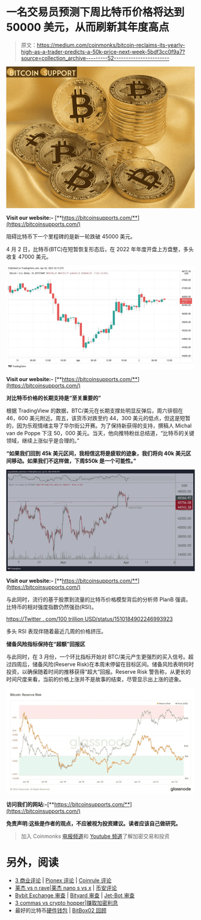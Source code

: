 # 一名交易员预测下周比特币价格将达到 50000 美元，从而刷新其年度高点

> 原文：<https://medium.com/coinmonks/bitcoin-reclaims-its-yearly-high-as-a-trader-predicts-a-50k-price-next-week-5bdf3cc0f9a7?source=collection_archive---------52----------------------->

![](img/716be1c9d23e480e3269dbe8bdaf775f.png)

**Visit our website:-** [**https://bitcoinsupports.com/**](https://bitcoinsupports.com/)

阻碍比特币下一个里程碑的是新一轮跌破 45000 美元。

4 月 2 日，比特币(BTC)在短暂恢复形态后，在 2022 年年度开盘上方盘整，多头收复 47000 美元。

![](img/c4aedebb10a9fd609c3926422568432c.png)

**Visit our website:-** [**https://bitcoinsupports.com/**](https://bitcoinsupports.com/)

**对比特币价格的长期支持是“至关重要的”**

根据 TradingView 的数据，BTC/美元在长期支撑处明显反弹后，周六徘徊在 46，600 美元附近。周五，该货币对跌至约 44，300 美元的低点，但这是短暂的，因为乐观情绪主导了华尔街公开赛。为了保持新获得的支持，撰稿人 Michal van de Poppe 下注 50，000 美元。当天，他向推特粉丝总结道，“比特币的关键领域，继续上涨似乎是合理的。”

**“如果我们回到 45k 美元区间，我相信这将是疲软的迹象，我们将向 40k 美元区间移动。如果我们不这样做，下周$50k 是一个可能性。”**

![](img/9c8cae36ab2115f24b7e2a4b814eecf2.png)

**Visit our website:-** [**https://bitcoinsupports.com/**](https://bitcoinsupports.com/)

与此同时，流行的基于股票到流量的比特币价格模型背后的分析师 PlanB 强调，比特币的相对强度指数仍然强劲(RSI)。

[https://Twitter . com/100 trillion USD/status/1510184902246993923](https://twitter.com/100trillionUSD/status/1510184902246993923)

多头 RSI 表现伴随着最近几周的价格挤压。

**储备风险指标保持在“超额”回报区**

与此同时，在 3 月份，一个环比指标开始对 BTC/美元产生更强烈的买入信号。超过四周后，储备风险(Reserve Risk)在本周末停留在目标区间。储备风险表明何时投资，以确保随着时间的推移获得“超大”回报。Reserve Risk 警告称，从更长的时间尺度来看，当前的价格上涨并不是故事的结束，尽管显示出上涨的迹象。

![](img/982abd3ab43f3ca4a5d3e141b7c32236.png)

**访问我们的网站:-**[**https://bitcoinsupports.com/**](https://bitcoinsupports.com/)

**免责声明:这些是作者的观点，不应被视为投资建议。读者应该自己做研究。**

> 加入 Coinmonks [电报频道](https://t.me/coincodecap)和 [Youtube 频道](https://www.youtube.com/c/coinmonks/videos)了解加密交易和投资

# 另外，阅读

*   [3 商业评论](/coinmonks/3commas-review-an-excellent-crypto-trading-bot-2020-1313a58bec92) | [Pionex 评论](https://coincodecap.com/pionex-review-exchange-with-crypto-trading-bot) | [Coinrule 评论](/coinmonks/coinrule-review-2021-a-beginner-friendly-crypto-trading-bot-daf0504848ba)
*   [莱杰 vs n rave](/coinmonks/ledger-vs-ngrave-zero-7e40f0c1d694)|[莱杰 nano s vs x](/coinmonks/ledger-nano-s-vs-x-battery-hardware-price-storage-59a6663fe3b0) | [币安评论](/coinmonks/binance-review-ee10d3bf3b6e)
*   [Bybit Exchange 审查](/coinmonks/bybit-exchange-review-dbd570019b71) | [Bityard 审查](https://coincodecap.com/bityard-reivew) | [Jet-Bot 审查](https://coincodecap.com/jet-bot-review)
*   [3 commas vs crypto hopper](/coinmonks/3commas-vs-pionex-vs-cryptohopper-best-crypto-bot-6a98d2baa203)|[赚取加密利息](/coinmonks/earn-crypto-interest-b10b810fdda3)
*   最好的比特币[硬件钱包](/coinmonks/hardware-wallets-dfa1211730c6) | [BitBox02 回顾](/coinmonks/bitbox02-review-your-swiss-bitcoin-hardware-wallet-c36c88fff29)